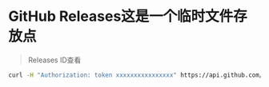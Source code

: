 # GitHub Releases这是一个临时文件存放点

> Releases ID查看

```sh
curl -H "Authorization: token xxxxxxxxxxxxxxxx" https://api.github.com/repos/2091k/githubfiles/releases

```
